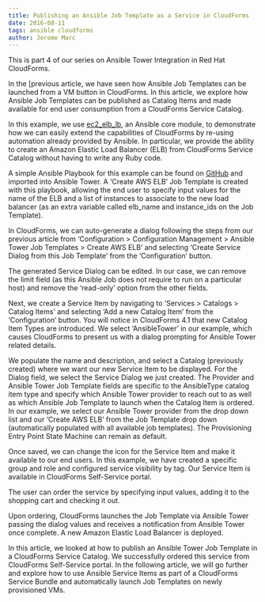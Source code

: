```yaml
---
title: Publishing an Ansible Job Template as a Service in CloudForms
date: 2016-08-11
tags: ansible cloudforms
author: Jerome Marc
---
```


This is part 4 of our series on Ansible Tower Integration in Red Hat CloudForms.

In the [previous article, we have seen how Ansible Job Templates can be launched from a VM button
in CloudForms. In this article, we explore how Ansible Job Templates can be published as Catalog
Items and made available for end user consumption from a CloudForms Service Catalog.

In this example, we use [ec2_elb_lb](<https://docs.ansible.com/ansible/ec2_elb_lb_module.html>),
an Ansible core module, to demonstrate how we can easily extend the capabilities of CloudForms by
re-using automation already provided by Ansible. In particular, we provide the ability to create an
Amazon Elastic Load Balancer (ELB) from CloudForms Service Catalog without having to write any Ruby
code.

A simple Ansible Playbook for this example can be found on
[GitHub](<https://github.com/jeromemarc/cloudforms-ansible-tower>) and imported into Ansible
Tower. A ‘Create AWS ELB’ Job Template is created with this playbook, allowing the end user to
specify input values for the name of the ELB and a list of instances to associate to the new load
balancer (as an extra variable called elb_name and instance_ids on the Job Template).

In CloudForms, we can auto-generate a dialog following the steps from our previous article from
‘Configuration > Configuration Management > Ansible Tower Job Templates > Create AWS ELB’ and
selecting ‘Create Service Dialog from this Job Template’ from the ‘Configuration’ button.

The generated Service Dialog can be edited. In our case, we can remove the limit field (as this
Ansible Job does not require to run on a particular host) and remove the ‘read-only’ option from
the other fields.
  
Next, we create a Service Item by navigating to ‘Services > Catalogs > Catalog Items’ and selecting
‘Add a new Catalog Item’ from the ‘Configuration’ button. You will notice in CloudForms 4.1 that
new Catalog Item Types are introduced. We select ‘AnsibleTower’ in our example, which causes
CloudForms to present us with a dialog prompting for Ansible Tower related details.

We populate the name and description, and select a Catalog (previously created) where we want our
new Service Item to be displayed. For the Dialog field, we select the Service Dialog we just
created. The Provider and Ansible Tower Job Template fields are specific to the AnsibleType catalog
item type and specify which Ansible Tower provider to reach out to as well as which Ansible Job
Template to launch when the Catalog Item is ordered. In our example, we select our Ansible Tower
provider from the drop down list and our ‘Create AWS ELB’ from the Job Template drop down
(automatically populated with all available job templates). The Provisioning Entry Point State
Machine can remain as default.
  
Once saved, we can change the icon for the Service Item and make it available to our end users. In
this example, we have created a specific group and role and configured service visibility by tag.
Our Service Item is available in CloudForms Self-Service portal.
  
The user can order the service by specifying input values, adding it to the shopping cart and
checking it out.

Upon ordering, CloudForms launches the Job Template via Ansible Tower passing the dialog values and
receives a notification from Ansible Tower once complete. A new Amazon Elastic Load Balancer is
deployed.

In this article, we looked at how to publish an Ansible Tower Job Template in a CloudForms Service
Catalog. We successfully ordered this service from CloudForms Self-Service portal. In the following
article, we will go further and explore how to use Ansible Service Items as part of a CloudForms
Service Bundle and automatically launch Job Templates on newly provisioned VMs.

